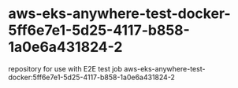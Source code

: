 # aws-eks-anywhere-test-docker-5ff6e7e1-5d25-4117-b858-1a0e6a431824-2
repository for use with E2E test job aws-eks-anywhere-test-docker:5ff6e7e1-5d25-4117-b858-1a0e6a431824-2
